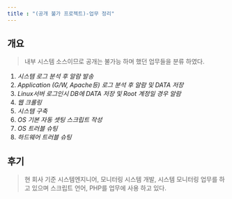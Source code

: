 ```yaml
---
title : "(공개 불가 프로젝트)-업무 정리"
---
```


## 개요
>내부 시스템 소스이므로 공개는 불가능 하며 했던 업무들을 분류 하였다.

1. _시스템 로그 분석 후 알람 발송_
1. _Application (G/W, Apache등) 로그 분석 후 알람 및 DATA 저장_
1. _Linux서버 로그인시 DB에 DATA 저장 및 Root 계정일 경우 알람_
1. _웹 크롤링_
1. _시스템 구축_
1. _OS 기본 자동 셋팅 스크립트 작성_ 
1. _OS 트러블 슈팅_
1. _하드웨어 트러블 슈팅_

## 후기
>현 회사 기준 시스템엔지니어, 모니터링 시스템 개발, 시스템 모니터링 업무를 하고 있으며 스크립트 언어, PHP를 업무에 사용 하고 있다.